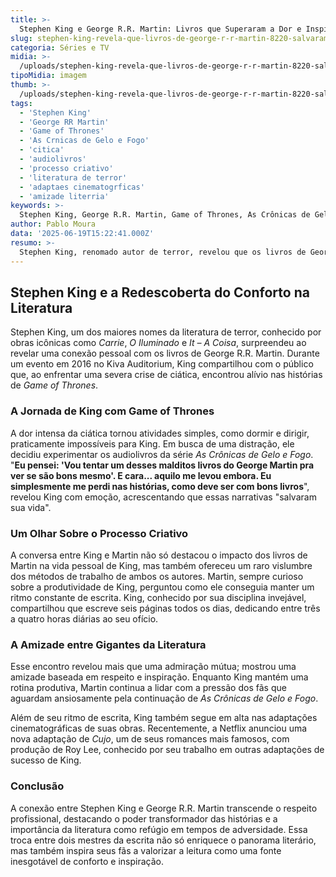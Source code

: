 ```yaml
---
title: >-
  Stephen King e George R.R. Martin: Livros que Superaram a Dor e Inspiraram Amizade
slug: stephen-king-revela-que-livros-de-george-r-r-martin-8220-salvaram-sua-vida-8221-durante-crise
categoria: Séries e TV
midia: >-
  /uploads/stephen-king-revela-que-livros-de-george-r-r-martin-8220-salvaram-sua-vida-8221-durante-crise-thumb.jpg
tipoMidia: imagem
thumb: >-
  /uploads/stephen-king-revela-que-livros-de-george-r-r-martin-8220-salvaram-sua-vida-8221-durante-crise-thumb.jpg
tags:
  - 'Stephen King'
  - 'George RR Martin'
  - 'Game of Thrones'
  - 'As Crnicas de Gelo e Fogo'
  - 'citica'
  - 'audiolivros'
  - 'processo criativo'
  - 'literatura de terror'
  - 'adaptaes cinematogrficas'
  - 'amizade literria'
keywords: >-
  Stephen King, George R.R. Martin, Game of Thrones, As Crônicas de Gelo e Fogo, ciática, audiolivros, processo criativo, literatura de terror, adaptações cinematográficas, amizade literária
author: Pablo Moura
data: '2025-06-19T15:22:41.000Z'
resumo: >-
  Stephen King, renomado autor de terror, revelou que os livros de George R.R. Martin o ajudaram a enfrentar uma dolorosa crise de ciática, proporcionando alívio e distração. Em uma conversa franca, King compartilhou como se perdeu nas histórias de 'Game of Thrones'.
---
```


## Stephen King e a Redescoberta do Conforto na Literatura

Stephen King, um dos maiores nomes da literatura de terror, conhecido por obras icônicas como _Carrie_, _O Iluminado_ e _It – A Coisa_, surpreendeu ao revelar uma conexão pessoal com os livros de George R.R. Martin. Durante um evento em 2016 no Kiva Auditorium, King compartilhou com o público que, ao enfrentar uma severa crise de ciática, encontrou alívio nas histórias de _Game of Thrones_.

### A Jornada de King com Game of Thrones

A dor intensa da ciática tornou atividades simples, como dormir e dirigir, praticamente impossíveis para King. Em busca de uma distração, ele decidiu experimentar os audiolivros da série _As Crônicas de Gelo e Fogo_. "**Eu pensei: 'Vou tentar um desses malditos livros do George Martin pra ver se são bons mesmo'. E cara... aquilo me levou embora. Eu simplesmente me perdi nas histórias, como deve ser com bons livros**", revelou King com emoção, acrescentando que essas narrativas "salvaram sua vida".

### Um Olhar Sobre o Processo Criativo

A conversa entre King e Martin não só destacou o impacto dos livros de Martin na vida pessoal de King, mas também ofereceu um raro vislumbre dos métodos de trabalho de ambos os autores. Martin, sempre curioso sobre a produtividade de King, perguntou como ele conseguia manter um ritmo constante de escrita. King, conhecido por sua disciplina invejável, compartilhou que escreve seis páginas todos os dias, dedicando entre três a quatro horas diárias ao seu ofício.

### A Amizade entre Gigantes da Literatura

Esse encontro revelou mais que uma admiração mútua; mostrou uma amizade baseada em respeito e inspiração. Enquanto King mantém uma rotina produtiva, Martin continua a lidar com a pressão dos fãs que aguardam ansiosamente pela continuação de _As Crônicas de Gelo e Fogo_.

Além de seu ritmo de escrita, King também segue em alta nas adaptações cinematográficas de suas obras. Recentemente, a Netflix anunciou uma nova adaptação de _Cujo_, um de seus romances mais famosos, com produção de Roy Lee, conhecido por seu trabalho em outras adaptações de sucesso de King.

### Conclusão

A conexão entre Stephen King e George R.R. Martin transcende o respeito profissional, destacando o poder transformador das histórias e a importância da literatura como refúgio em tempos de adversidade. Essa troca entre dois mestres da escrita não só enriquece o panorama literário, mas também inspira seus fãs a valorizar a leitura como uma fonte inesgotável de conforto e inspiração.